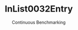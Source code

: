 ---
layout: docu
title: InList0032Entry
subtitle: Continuous Benchmarking
selected: In
expanded: Benchmarking
benchmark: /individual_results/InList0032Entry.html
---